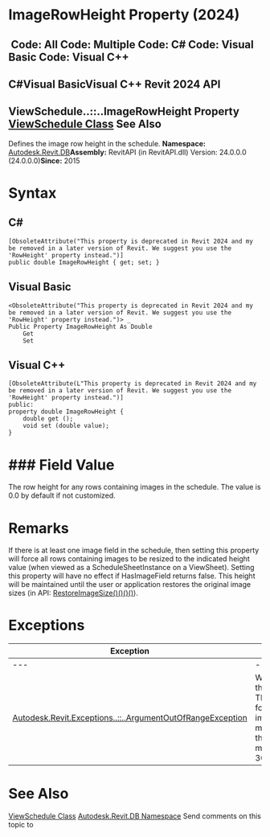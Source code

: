 # ImageRowHeight Property (2024)

﻿
 Code: All Code: Multiple Code: C# Code: Visual Basic Code: Visual C++   
---  
C#Visual BasicVisual C++
Revit 2024 API  
---  
ViewSchedule..::..ImageRowHeight Property   
[ViewSchedule Class](0dae24ba-5dcb-9a34-cccc-0cf8cc52bcd3.md "ViewSchedule Class") See Also  
---  
Defines the image row height in the schedule. 
**Namespace:** [Autodesk.Revit.DB](87546ba7-461b-c646-cbb1-2cb8f5bff8b2.md "Autodesk.Revit.DB Namespace")**Assembly:** RevitAPI (in RevitAPI.dll) Version: 24.0.0.0 (24.0.0.0)**Since:** 2015 
# Syntax
C#  
---  
```text
[ObsoleteAttribute("This property is deprecated in Revit 2024 and my be removed in a later version of Revit. We suggest you use the 'RowHeight' property instead.")]
public double ImageRowHeight { get; set; }
```
  
Visual Basic  
---  
```text
<ObsoleteAttribute("This property is deprecated in Revit 2024 and my be removed in a later version of Revit. We suggest you use the 'RowHeight' property instead.")> _
Public Property ImageRowHeight As Double
	Get
	Set
```
  
Visual C++  
---  
```text
[ObsoleteAttribute(L"This property is deprecated in Revit 2024 and my be removed in a later version of Revit. We suggest you use the 'RowHeight' property instead.")]
public:
property double ImageRowHeight {
	double get ();
	void set (double value);
}
```
  
# ### Field Value
The row height for any rows containing images in the schedule. The value is 0.0 by default if not customized. 
# Remarks
If there is at least one image field in the schedule, then setting this property will force all rows containing images to be resized to the indicated height value (when viewed as a ScheduleSheetInstance on a ViewSheet). Setting this property will have no effect if HasImageField returns false. 
This height will be maintained until the user or application restores the original image sizes (in API: [RestoreImageSize()()()()](e9c47953-6070-46ac-5d24-cef0a9cd5b51.md "RestoreImageSize Method")). 
# Exceptions
| Exception | Condition |
| --- | --- |
| --- | --- |
| [Autodesk.Revit.Exceptions..::..ArgumentOutOfRangeException](60f148c9-ece0-a6bb-4e12-bb4a9c8c8a24.md "ArgumentOutOfRangeException Class") | When setting this property: The given value for imageRowHeight must be greater than 0 and no more than 30000 feet. |

# See Also
[ViewSchedule Class](0dae24ba-5dcb-9a34-cccc-0cf8cc52bcd3.md "ViewSchedule Class")
[Autodesk.Revit.DB Namespace](87546ba7-461b-c646-cbb1-2cb8f5bff8b2.md "Autodesk.Revit.DB Namespace")
Send comments on this topic to 